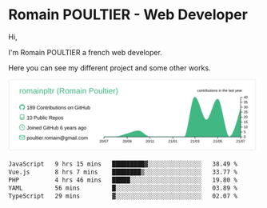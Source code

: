 # Romain POULTIER - Web Developer

Hi,

I'm Romain POULTIER a french web developer.

Here you can see my different project and some other works.



[![](https://raw.githubusercontent.com/romainpltr/romainpltr/master/profile-summary-card-output/vue/0-profile-details.svg)](https://github.com/vn7n24fzkq/github-profile-summary-cards)

<!--START_SECTION:waka-->
```text
JavaScript   9 hrs 15 mins   █████████▓░░░░░░░░░░░░░░░   38.49 % 
Vue.js       8 hrs 7 mins    ████████▒░░░░░░░░░░░░░░░░   33.77 % 
PHP          4 hrs 46 mins   █████░░░░░░░░░░░░░░░░░░░░   19.80 % 
YAML         56 mins         █░░░░░░░░░░░░░░░░░░░░░░░░   03.89 % 
TypeScript   29 mins         ▓░░░░░░░░░░░░░░░░░░░░░░░░   02.07 % 
```
<!--END_SECTION:waka-->
